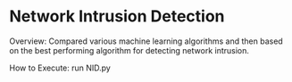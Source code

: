 # Network Intrusion Detection
Overview: Compared various machine learning algorithms and
then based on the best performing algorithm for detecting network
intrusion.

How to Execute:
run NID.py



